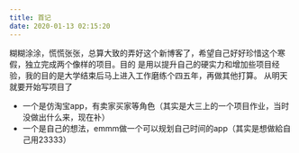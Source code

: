 ```yaml
---
title: 首记
date: 2020-01-13 02:15:20
---
```

糊糊涂涂，慌慌张张，总算大致的弄好这个新博客了，希望自己好好珍惜这个寒假，独立完成两个像样的项目。目的 是用以提升自己的硬实力和增加些项目经验，我的目的是大学结束后马上进入工作磨练个四五年，再做其他打算。
从明天就要开始写项目了
- 一个是仿淘宝app，有卖家买家等角色（其实是大三上的一个项目作业，当时没做出什么来，现在补）
- 一个是自己的想法，emmm做一个可以规划自己时间的app（其实是想做給自己用23333）
